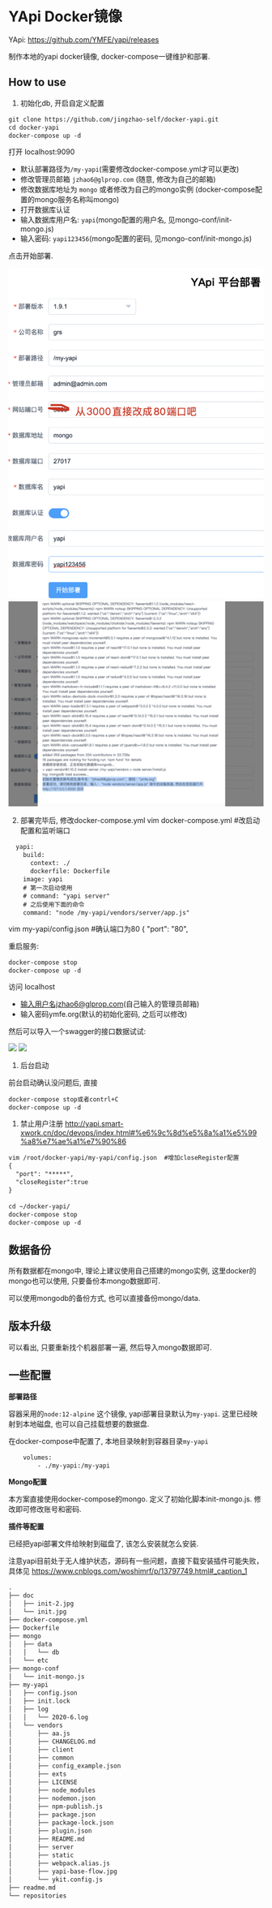 YApi Docker镜像
==============

YApi:  https://github.com/YMFE/yapi/releases

制作本地的yapi docker镜像, docker-compose一键维护和部署.

## How to use

1. 初始化db, 开启自定义配置

```
git clone https://github.com/jingzhao-self/docker-yapi.git
cd docker-yapi
docker-compose up -d
```

打开 localhost:9090

- 默认部署路径为`/my-yapi`(需要修改docker-compose.yml才可以更改)
- 修改管理员邮箱 `jzhao6@glprop.com` (随意, 修改为自己的邮箱)
- 修改数据库地址为 `mongo` 或者修改为自己的mongo实例 (docker-compose配置的mongo服务名称叫mongo)
- 打开数据库认证
- 输入数据库用户名: `yapi`(mongo配置的用户名, 见mongo-conf/init-mongo.js)
- 输入密码: `yapi123456`(mongo配置的密码, 见mongo-conf/init-mongo.js)

点击开始部署.

![](image/2022-04-21-16-27-54.png)
![](doc/init-2.jpg)



2. 部署完毕后, 修改docker-compose.yml
vim docker-compose.yml  #改启动配置和监听端口
```
  yapi:
    build:
      context: ./
      dockerfile: Dockerfile
    image: yapi
    # 第一次启动使用
    # command: "yapi server"
    # 之后使用下面的命令
    command: "node /my-yapi/vendors/server/app.js"
```

vim my-yapi/config.json  #确认端口为80
{
   "port": "80",

重启服务:

```
docker-compose stop
docker-compose up -d
```

访问 localhost

- 输入用户名jzhao6@glprop.com(自己输入的管理员邮箱)
- 输入密码ymfe.org(默认的初始化密码, 之后可以修改)

然后可以导入一个swagger的接口数据试试:

![](doc/start-1.jpg)
![](doc/start-2.jpg)


1. 后台启动

前台启动确认没问题后, 直接
```
docker-compose stop或者contrl+C
docker-compose up -d
```


1. 禁止用户注册
http://yapi.smart-xwork.cn/doc/devops/index.html#%e6%9c%8d%e5%8a%a1%e5%99%a8%e7%ae%a1%e7%90%86

```
vim /root/docker-yapi/my-yapi/config.json  #增加closeRegister配置
{
  "port": "*****",
  "closeRegister":true
}

cd ~/docker-yapi/
docker-compose stop
docker-compose up -d
```


## 数据备份

所有数据都在mongo中, 理论上建议使用自己搭建的mongo实例, 这里docker的mongo也可以使用, 只要备份本mongo数据即可.

可以使用mongodb的备份方式, 也可以直接备份mongo/data.


## 版本升级

可以看出, 只要重新找个机器部署一遍, 然后导入mongo数据即可.


## 一些配置

**部署路径**

容器采用的`node:12-alpine` 这个镜像, yapi部署目录默认为`my-yapi`. 这里已经映射到本地磁盘, 也可以自己挂载想要的数据盘.

在docker-compose中配置了, 本地目录映射到容器目录`my-yapi`

```
    volumes: 
        - ./my-yapi:/my-yapi
```


**Mongo配置**

本方案直接使用docker-compose的mongo. 定义了初始化脚本init-mongo.js. 修改即可修改账号和密码.


**插件等配置**

已经把yapi部署文件给映射到磁盘了, 该怎么安装就怎么安装.

注意yapi目前处于无人维护状态，源码有一些问题，直接下载安装插件可能失败，具体见 https://www.cnblogs.com/woshimrf/p/13797749.html#_caption_1

```
.
├── doc
│   ├── init-2.jpg
│   └── init.jpg
├── docker-compose.yml
├── Dockerfile
├── mongo
│   ├── data
│   │   └── db
│   └── etc
├── mongo-conf
│   └── init-mongo.js
├── my-yapi
│   ├── config.json
│   ├── init.lock
│   ├── log
│   │   └── 2020-6.log
│   └── vendors
│       ├── aa.js
│       ├── CHANGELOG.md
│       ├── client
│       ├── common
│       ├── config_example.json
│       ├── exts
│       ├── LICENSE
│       ├── node_modules
│       ├── nodemon.json
│       ├── npm-publish.js
│       ├── package.json
│       ├── package-lock.json
│       ├── plugin.json
│       ├── README.md
│       ├── server
│       ├── static
│       ├── webpack.alias.js
│       ├── yapi-base-flow.jpg
│       └── ykit.config.js
├── readme.md
└── repositories
```



